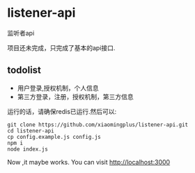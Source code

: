 # listener-api
监听者api


项目还未完成，只完成了基本的api接口.

## todolist

- 用户登录,授权机制，个人信息
- 第三方登录，注册，授权机制，第三方信息

运行的话，请确保redis已运行.然后可以:

    git clone https://github.com/xiaomingplus/listener-api.git
    cd listener-api
    cp config.example.js config.js
    npm i
    node index.js

Now ,it maybe works. You can visit [http://localhost:3000](http://localhost:3000)
